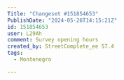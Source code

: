 ```yaml
---
Title: "Changeset #151854653"
PublishDate: "2024-05-26T14:15:21Z"
id: 151854653
user: L29Ah
comment: Survey opening hours
created_by: StreetComplete_ee 57.4
tags:
  - Montenegro

---
```

